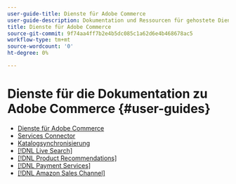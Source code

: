 ```yaml
---
user-guide-title: Dienste für Adobe Commerce
user-guide-description: Dokumentation und Ressourcen für gehostete Dienste, die erweiterte Funktionen für Adobe Commerce und Magento Open Source bieten.
title: Dienste für Adobe Commerce
source-git-commit: 9f74aa4ff7b2e4b5dc085c1a62d6e4b468678ac5
workflow-type: tm+mt
source-wordcount: '0'
ht-degree: 0%

---
```


# Dienste für die Dokumentation zu Adobe Commerce {#user-guides}

- [Dienste für Adobe Commerce](home.md)
- [Services Connector](https://docs.magento.com/user-guide/system/saas.html)
- [Katalogsynchronisierung](https://docs.magento.com/user-guide/system/catalog-sync.html)
- [[!DNL Live Search]](https://experienceleague.adobe.com/docs/commerce-merchant-services/live-search/guide-overview.html)
- [[!DNL Product Recommendations]](https://docs.magento.com/user-guide/recommendations/overview.html)
- [[!DNL Payment Services]](https://experienceleague.adobe.com/docs/commerce-merchant-services/payment-services/guide-overview.html)
- [[!DNL Amazon Sales Channel]](https://experienceleague.adobe.com/docs/commerce-channels/amazon/guide-overview.html)
